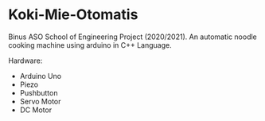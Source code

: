 # Koki-Mie-Otomatis
Binus ASO School of Engineering Project (2020/2021).
An automatic noodle cooking machine using arduino in C++ Language.

Hardware:
- Arduino Uno
- Piezo
- Pushbutton
- Servo Motor
- DC Motor
